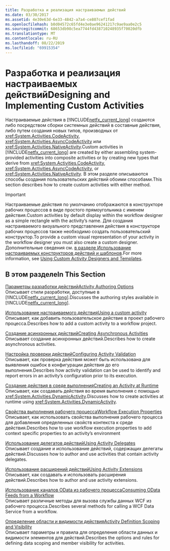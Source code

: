 ```yaml
---
title: Разработка и реализация настраиваемых действий
ms.date: 03/30/2017
ms.assetid: 4e30e63d-6e33-4842-a7a4-ce807cef1fad
ms.openlocfilehash: b0d04572c65fd4e3e0ae96241217c9ae9aa0e2c5
ms.sourcegitcommit: 68653db98c5ea7744fd438710248935f70020dfb
ms.translationtype: MT
ms.contentlocale: ru-RU
ms.lasthandoff: 08/22/2019
ms.locfileid: "69915354"
---
```

# <a name="designing-and-implementing-custom-activities"></a><span data-ttu-id="b2dfd-102">Разработка и реализация настраиваемых действий</span><span class="sxs-lookup"><span data-stu-id="b2dfd-102">Designing and Implementing Custom Activities</span></span>
<span data-ttu-id="b2dfd-103">Настраиваемые действия в [!INCLUDE[netfx_current_long](../../../includes/netfx-current-long-md.md)] создаются либо посредством сборки системных действий в составные действия, либо путем создания новых типов, производных от <xref:System.Activities.CodeActivity>, <xref:System.Activities.AsyncCodeActivity> или <xref:System.Activities.NativeActivity>.</span><span class="sxs-lookup"><span data-stu-id="b2dfd-103">Custom activities in [!INCLUDE[netfx_current_long](../../../includes/netfx-current-long-md.md)] are created by either assembling system-provided activities into composite activities or by creating new types that derive from <xref:System.Activities.CodeActivity>, <xref:System.Activities.AsyncCodeActivity>, or <xref:System.Activities.NativeActivity>.</span></span> <span data-ttu-id="b2dfd-104">В этом разделе описываются способы создания пользовательских действий обоими способами.</span><span class="sxs-lookup"><span data-stu-id="b2dfd-104">This section describes how to create custom activities with either method.</span></span>  
  
> [!IMPORTANT]
> <span data-ttu-id="b2dfd-105">Настраиваемые действия по умолчанию отображаются в конструкторе рабочих процессов в виде простого прямоугольника с именем действия.</span><span class="sxs-lookup"><span data-stu-id="b2dfd-105">Custom activities by default display within the workflow designer as a simple rectangle with the activity’s name.</span></span> <span data-ttu-id="b2dfd-106">Для создания настраиваемого визуального представления действия в конструкторе рабочих процессов также необходимо создать пользовательский конструктор.</span><span class="sxs-lookup"><span data-stu-id="b2dfd-106">To provide a custom visual representation of your activity in the workflow designer you must also create a custom designer.</span></span> <span data-ttu-id="b2dfd-107">Дополнительные сведения см. [в разделе Использование настраиваемых конструкторов действий и шаблонов](using-custom-activity-designers-and-templates.md).</span><span class="sxs-lookup"><span data-stu-id="b2dfd-107">For more information, see [Using Custom Activity Designers and Templates](using-custom-activity-designers-and-templates.md).</span></span>  
  
## <a name="in-this-section"></a><span data-ttu-id="b2dfd-108">В этом разделе</span><span class="sxs-lookup"><span data-stu-id="b2dfd-108">In This Section</span></span>  
 [<span data-ttu-id="b2dfd-109">Параметры разработки действий</span><span class="sxs-lookup"><span data-stu-id="b2dfd-109">Activity Authoring Options</span></span>](activity-authoring-options-in-wf.md)  
 <span data-ttu-id="b2dfd-110">Описывает стили разработки, доступные в [!INCLUDE[netfx_current_long](../../../includes/netfx-current-long-md.md)].</span><span class="sxs-lookup"><span data-stu-id="b2dfd-110">Discusses the authoring styles available in [!INCLUDE[netfx_current_long](../../../includes/netfx-current-long-md.md)].</span></span>  
  
 [<span data-ttu-id="b2dfd-111">Использование настраиваемого действия</span><span class="sxs-lookup"><span data-stu-id="b2dfd-111">Using a custom activity</span></span>](using-a-custom-activity.md)  
 <span data-ttu-id="b2dfd-112">Описывает, как добавить пользовательское действие в проект рабочего процесса.</span><span class="sxs-lookup"><span data-stu-id="b2dfd-112">Describes how to add a custom activity to a workflow project.</span></span>  
  
  [<span data-ttu-id="b2dfd-113">Создание асинхронных действий</span><span class="sxs-lookup"><span data-stu-id="b2dfd-113">Creating Asynchronous Activities</span></span>](creating-asynchronous-activities-in-wf.md)  
 <span data-ttu-id="b2dfd-114">Описывает создание асинхронных действий.</span><span class="sxs-lookup"><span data-stu-id="b2dfd-114">Describes how to create asynchronous activities.</span></span>  
  
 [<span data-ttu-id="b2dfd-115">Настройка проверки действий</span><span class="sxs-lookup"><span data-stu-id="b2dfd-115">Configuring Activity Validation</span></span>](configuring-activity-validation.md)  
 <span data-ttu-id="b2dfd-116">Описывает, как проверка действия может быть использована для выявления ошибок в конфигурации действия до его выполнения.</span><span class="sxs-lookup"><span data-stu-id="b2dfd-116">Describes how activity validation can be used to identify and report errors in an activity’s configuration prior to its execution.</span></span>  
  
 [<span data-ttu-id="b2dfd-117">Создание действия в среде выполнения</span><span class="sxs-lookup"><span data-stu-id="b2dfd-117">Creating an Activity at Runtime</span></span>](creating-an-activity-at-runtime-with-dynamicactivity.md)  
 <span data-ttu-id="b2dfd-118">Описывает, как создавать действия во время выполнения с помощью <xref:System.Activities.DynamicActivity>.</span><span class="sxs-lookup"><span data-stu-id="b2dfd-118">Discusses how to create activities at runtime using <xref:System.Activities.DynamicActivity>.</span></span>  
  
 [<span data-ttu-id="b2dfd-119">Свойства выполнения рабочего процесса</span><span class="sxs-lookup"><span data-stu-id="b2dfd-119">Workflow Execution Properties</span></span>](workflow-execution-properties.md)  
 <span data-ttu-id="b2dfd-120">Описывает, как использовать свойства выполнения рабочего процесса для добавления определенных свойств контекста к среде действия.</span><span class="sxs-lookup"><span data-stu-id="b2dfd-120">Describes how to use workflow execution properties to add context specific properties to an activity’s environment</span></span>  
  
 [<span data-ttu-id="b2dfd-121">Использование делегатов действий</span><span class="sxs-lookup"><span data-stu-id="b2dfd-121">Using Activity Delegates</span></span>](using-activity-delegates.md)  
 <span data-ttu-id="b2dfd-122">Описывает создание и использование действий, содержащих делегаты действий.</span><span class="sxs-lookup"><span data-stu-id="b2dfd-122">Discusses how to author and use activities that contain activity delegates.</span></span>
  
 [<span data-ttu-id="b2dfd-123">Использование расширений действий</span><span class="sxs-lookup"><span data-stu-id="b2dfd-123">Using Activity Extensions</span></span>](using-activity-extensions.md)  
 <span data-ttu-id="b2dfd-124">Описывает, как создавать и использовать расширения действий.</span><span class="sxs-lookup"><span data-stu-id="b2dfd-124">Describes how to author and use activity extensions.</span></span>  
  
 [<span data-ttu-id="b2dfd-125">Использование каналов OData из рабочего процесса</span><span class="sxs-lookup"><span data-stu-id="b2dfd-125">Consuming OData Feeds from a Workflow</span></span>](consuming-odata-feeds-from-a-workflow.md)  
 <span data-ttu-id="b2dfd-126">Описывает различные методы для вызова службы данных WCF из рабочего процесса.</span><span class="sxs-lookup"><span data-stu-id="b2dfd-126">Describes several methods for calling a WCF Data Service from a workflow.</span></span>  
  
 [<span data-ttu-id="b2dfd-127">Определение области и видимости действия</span><span class="sxs-lookup"><span data-stu-id="b2dfd-127">Activity Definition Scoping and Visibility</span></span>](activity-definition-scoping-and-visibility.md)  
 <span data-ttu-id="b2dfd-128">Описывает параметры и правила для определения области данных и видимости элементов для действий.</span><span class="sxs-lookup"><span data-stu-id="b2dfd-128">Describes the options and rules for defining data scoping and member visibility for activities.</span></span>
